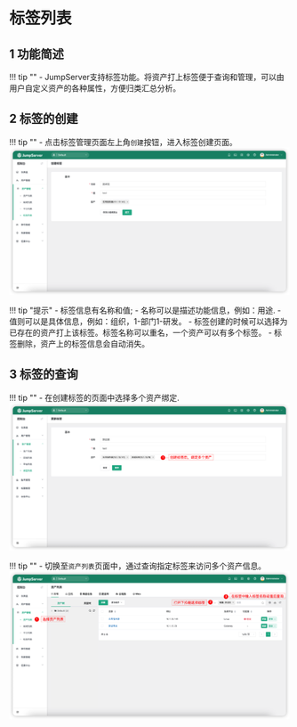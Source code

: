 # 标签列表
## 1 功能简述
!!! tip ""
    - JumpServer支持标签功能。将资产打上标签便于查询和管理，可以由用户自定义资产的各种属性，方便归类汇总分析。

## 2 标签的创建
!!! tip ""
    - 点击标签管理页面左上角`创建`按钮，进入标签创建页面。
![lable_list01](../../../img/lable_list01.png)

!!! tip "提示"
    - 标签信息有名称和值;
    - 名称可以是描述功能信息，例如：用途.
    - 值则可以是具体信息，例如：组织，1-部门1-研发。
    - 标签创建的时候可以选择为已存在的资产打上该标签。标签名称可以重名，一个资产可以有多个标签。
    - 标签删除，资产上的标签信息会自动消失。

## 3 标签的查询
!!! tip ""
    - 在创建标签的页面中选择多个资产绑定.
![lable_list02](../../../img/lable_list02.png)

!!! tip ""
    - 切换至`资产列表`页面中，通过查询指定标签来访问多个资产信息。
![lable_list03](../../../img/lable_list03.png)